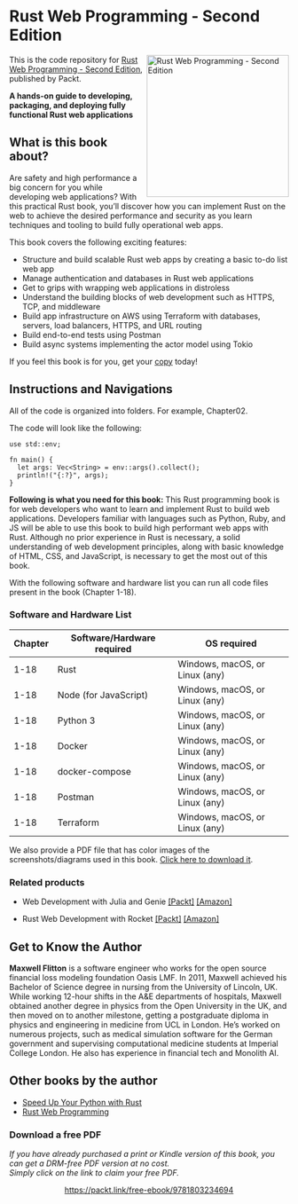 # Rust Web Programming - Second Edition

<a href="https://www.packtpub.com/product/rust-web-programming-second-edition/9781803234694"><img src="https://static.packt-cdn.com/products/9781803234694/cover/smaller" alt="Rust Web Programming - Second Edition" height="256px" align="right"></a>

This is the code repository for [Rust Web Programming - Second Edition](https://www.packtpub.com/product/rust-web-programming-second-edition/9781803234694), published by Packt.

**A hands-on guide to developing, packaging, and deploying fully functional Rust web applications**

## What is this book about?
Are safety and high performance a big concern for you while developing web applications?
With this practical Rust book, you’ll discover how you can implement Rust on the web to achieve the desired performance and security as you learn techniques and tooling to build fully operational web apps.

This book covers the following exciting features:
* Structure and build scalable Rust web apps by creating a basic to-do list web app
* Manage authentication and databases in Rust web applications
* Get to grips with wrapping web applications in distroless
* Understand the building blocks of web development such as HTTPS, TCP, and middleware
* Build app infrastructure on AWS using Terraform with databases, servers, load balancers, HTTPS, and URL routing
* Build end-to-end tests using Postman
* Build async systems implementing the actor model using Tokio

If you feel this book is for you, get your [copy](https://www.amazon.com/gp/product/1803234695/ref=dbs_a_def_rwt_hsch_vapi_tu00_p1_i1) today!


## Instructions and Navigations
All of the code is organized into folders. For example, Chapter02.

The code will look like the following:
```
use std::env;

fn main() {
  let args: Vec<String> = env::args().collect();
  println!("{:?}", args);
}

```

**Following is what you need for this book:**
This Rust programming book is for web developers who want to learn and implement Rust to build web applications. Developers familiar with languages such as Python, Ruby, and JS will be able to use this book to build high performant web apps with Rust.
Although no prior experience in Rust is necessary, a solid understanding of web development principles, along with basic knowledge of HTML, CSS, and JavaScript, is necessary to get the most out of this book.

With the following software and hardware list you can run all code files present in the book (Chapter 1-18).

### Software and Hardware List
| Chapter | Software/Hardware required | OS required |
| -------- | ------------------------------------ | ----------------------------------- |
| 1-18 | Rust | Windows, macOS, or Linux (any) |
| 1-18 | Node (for JavaScript) | Windows, macOS, or Linux (any) |
| 1-18 | Python 3 | Windows, macOS, or Linux (any) |
| 1-18 | Docker | Windows, macOS, or Linux (any) |
| 1-18 | docker-compose | Windows, macOS, or Linux (any) |
| 1-18 | Postman | Windows, macOS, or Linux (any) |
| 1-18 | Terraform | Windows, macOS, or Linux (any) |

We also provide a PDF file that has color images of the screenshots/diagrams used in this book. [Click here to download it](https://packt.link/Z1lgk).

<!--
## Errata
-->
<!--
* Page 29 (line 10): **one** _should be_ **two**
-->

### Related products
* Web Development with Julia and Genie [[Packt]](https://www.packtpub.com/product/web-development-with-julia-and-genie/9781801811132) [[Amazon]](https://www.amazon.com/Development-Julia-Genie-hands-high-performance/dp/180181113X)

* Rust Web Development with Rocket [[Packt]](https://www.packtpub.com/product/rust-web-development-with-rocket/9781800561304) [[Amazon]](https://www.amazon.com/Rust-Web-Development-Rocket-applications/dp/180056130X)


## Get to Know the Author

**Maxwell Flitton** 
is a software engineer who works for the open source financial loss modeling foundation Oasis LMF. In 2011, Maxwell achieved his Bachelor of Science degree in nursing from the University of Lincoln, UK. While working 12-hour shifts in the A&E departments of hospitals, Maxwell obtained another degree in physics from the Open University in the UK, and then moved on to another milestone, getting a postgraduate diploma in physics and engineering in medicine from UCL in London. He’s worked on numerous projects, such as medical simulation software for the German government and supervising computational medicine students at Imperial College London. He also has experience in financial tech and Monolith AI.

## Other books by the author
* [Speed Up Your Python with Rust](https://www.packtpub.com/product/speed-up-your-python-with-rust/9781801811446?_ga=2.256683080.2102657620.1674030605-730924991.1670395016)
* [Rust Web Programming](https://www.packtpub.com/product/rust-web-programming/9781800560819?_ga=2.168798562.2102657620.1674030605-730924991.1670395016)

### Download a free PDF

 <i>If you have already purchased a print or Kindle version of this book, you can get a DRM-free PDF version at no cost.<br>Simply click on the link to claim your free PDF.</i>
<p align="center"> <a href="https://packt.link/free-ebook/9781803234694">https://packt.link/free-ebook/9781803234694 </a> </p>

